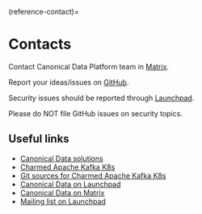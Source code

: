 (reference-contact)=
# Contacts

Contact Canonical Data Platform team in [Matrix](https://matrix.to/#/#charmhub-data-platform:ubuntu.com).

Report your ideas/issues on [GitHub](https://github.com/canonical/kafka-operator/issues/new).

Security issues should be reported through [Launchpad](https://wiki.ubuntu.com/DebuggingSecurity#How_to_File).

Please do NOT file GitHub issues on security topics.

## Useful links

* [Canonical Data solutions](https://canonical.com/data)
* [Charmed Apache Kafka K8s](https://charmhub.io/kafka-k8s)
* [Git sources for Charmed Apache Kafka K8s](https://github.com/canonical/kafka-k8s-operator)
* [Canonical Data on Launchpad](https://launchpad.net/~data-platform)
* [Canonical Data on Matrix](https://matrix.to/#/#charmhub-data-platform:ubuntu.com)
* [Mailing list on Launchpad](https://lists.launchpad.net/data-platform/)
